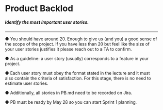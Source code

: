 # Product Backlod
##### Identify the most important user stories.

<hr>


● You should have around 20. Enough to give us (and you) a good sense of the scope of
the project. If you have less than 20 but feel like the size of your user stories justifies it please reach out to a TA to confirm.

● As a guideline: a user story (usually) corresponds to a feature in your project.

● Each user story must obey the format stated in the lecture and it must also contain the
criteria of satisfaction. For this stage, there is no need to estimate user stories.

● Additionally, all stories in PB.md need to be recorded on Jira.

● PB must be ready by May 28 so you can start Sprint 1 planning.